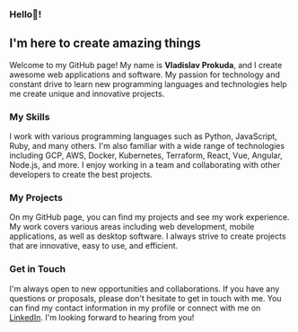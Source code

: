 ### Hello👋!
## I'm here to create amazing things ##

Welcome to my GitHub page! My name is **Vladislav Prokuda**, and I create awesome web applications and software. My passion for technology and constant drive to learn new programming languages and technologies help me create unique and innovative projects.

### My Skills

I work with various programming languages such as Python, JavaScript, Ruby, and many others. I'm also familiar with a wide range of technologies including GCP, AWS, Docker, Kubernetes, Terraform, React, Vue, Angular, Node.js, and more. I enjoy working in a team and collaborating with other developers to create the best projects.

### My Projects

On my GitHub page, you can find my projects and see my work experience. My work covers various areas including web development, mobile applications, as well as desktop software. I always strive to create projects that are innovative, easy to use, and efficient.

### Get in Touch

I'm always open to new opportunities and collaborations. If you have any questions or proposals, please don't hesitate to get in touch with me. You can find my contact information in my profile or connect with me on [LinkedIn](https://www.linkedin.com/in/vladislav-prokuda-9774a0160). I'm looking forward to hearing from you!
